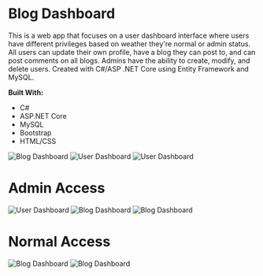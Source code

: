 # Blog Dashboard

This is a web app that focuses on a user dashboard interface where users have different privileges based on weather they're normal or admin status. All users can update their own profile, have a blog they can post to, and can post comments on all blogs. Admins have the ability to create, modify, and delete users. Created with C#/ASP .NET Core using Entity Framework and MySQL.

__Built With:__ 
  * C#
  * ASP.NET Core
  * MySQL
  * Bootstrap
  * HTML/CSS

![Blog Dashboard](https://github.com/Ziyal/BlogDashboard/blob/master/screenshots/userdashboard1.png "User Dashboard")
![User Dashboard](https://github.com/Ziyal/BlogDashboard/blob/master/screenshots/userdashboard2.png "User Dashboard")
![User Dashboard](https://github.com/Ziyal/BlogDashboard/blob/master/screenshots/userdashboard3.png "User Dashboard")

# Admin Access
![User Dashboard](https://github.com/Ziyal/BlogDashboard/blob/master/screenshots/userdashboardA1.png "User Dashboard")
![Blog Dashboard](https://github.com/Ziyal/BlogDashboard/blob/master/screenshots/userdashboardA2.png "Blog Dashboard")
![Blog Dashboard](https://github.com/Ziyal/BlogDashboard/blob/master/screenshots/userdashboardA3.png "Blog Dashboard")

# Normal Access
![Blog Dashboard](https://github.com/Ziyal/BlogDashboard/blob/master/screenshots/usergdashboardN1.png "Blog Dashboard")
![Blog Dashboard](https://github.com/Ziyal/BlogDashboard/blob/master/screenshots/userdashboardN2.png "Blog Dashboard")